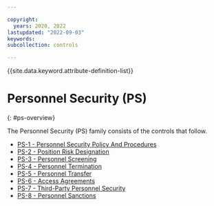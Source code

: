 ```yaml
---

copyright:
  years: 2020, 2022
lastupdated: "2022-09-03"
keywords: 
subcollection: controls

---
```




{{site.data.keyword.attribute-definition-list}}



# Personnel Security (PS)
{: #ps-overview}

The Personnel Security (PS) family consists of the controls that follow.

- [PS-1 - Personnel Security Policy And Procedures](/docs/controls?topic=controls-ps-1)
- [PS-2 - Position Risk Designation](/docs/controls?topic=controls-ps-2)
- [PS-3 - Personnel Screening](/docs/controls?topic=controls-ps-3)
- [PS-4 - Personnel Termination](/docs/controls?topic=controls-ps-4)
- [PS-5 - Personnel Transfer](/docs/controls?topic=controls-ps-5)
- [PS-6 - Access Agreements](/docs/controls?topic=controls-ps-6)
- [PS-7 - Third-Party Personnel Security](/docs/controls?topic=controls-ps-7)
- [PS-8 - Personnel Sanctions](/docs/controls?topic=controls-ps-8)



